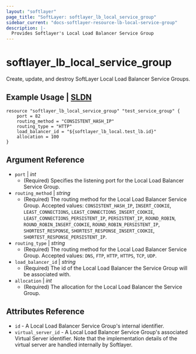 ```yaml
---
layout: "softlayer"
page_title: "SoftLayer: softlayer_lb_local_service_group"
sidebar_current: "docs-softlayer-resource-lb-local-service-group"
description: |-
  Provides Softlayer's Local Load Balancer Service Group
---
```


# softlayer_lb_local_service_group

Create, update, and destroy SoftLayer Local Load Balancer Service Groups.

## Example Usage | [SLDN](http://sldn.softlayer.com/reference/datatypes/SoftLayer_Network_Application_Delivery_Controller_LoadBalancer_Service_Group)

```
resource "softlayer_lb_local_service_group" "test_service_group" {
    port = 82
    routing_method = "CONSISTENT_HASH_IP"
    routing_type = "HTTP"
    load_balancer_id = "${softlayer_lb_local.test_lb.id}"
    allocation = 100
}
```

## Argument Reference

* `port` | *int*
    * (Required) Specifies the listening port for the Local Load Balancer Service Group.
* `routing_method` | *string*
    * (Required) The routing method for the Local Load Balancer Service Group. Accepted values: `CONSISTENT_HASH_IP`,
    `INSERT_COOKIE`, `LEAST_CONNECTIONS`, `LEAST_CONNECTIONS_INSERT_COOKIE`, `LEAST_CONNECTIONS_PERSISTENT_IP`,
    `PERSISTENT_IP`, `ROUND_ROBIN`, `ROUND_ROBIN_INSERT_COOKIE`, `ROUND_ROBIN_PERSISTENT_IP`, `SHORTEST_RESPONSE`,
    `SHORTEST_RESPONSE_INSERT_COOKIE`, `SHORTEST_RESPONSE_PERSISTENT_IP`.
* `routing_type` | *string*
    * (Required) The routing method for the Local Load Balancer Service Group. Accepted values: `DNS`,
    `FTP`, `HTTP`, `HTTPS`, `TCP`, `UDP`.
* `load_balancer_id` | *string*
    * (Required) The id of the Local Load Balancer the Service Group will be associated with.
* `allocation` | *int*
    * (Required) The allocation for the Local Load Balancer the Service Group.

## Attributes Reference

* `id` - A Local Load Balancer Service Group's internal identifier.
* `virtual_server_id` - A Local Load Balancer Service Group's associated Virtual Server identifier. Note that
    the implementation details of the virtual server are handled internally by Softlayer.
